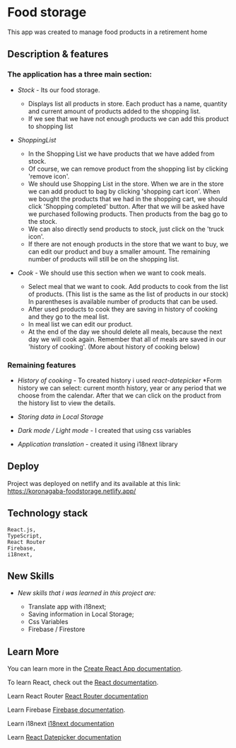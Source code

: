 # Food storage

This app was created to manage food products in a retirement home

## Description & features

### The application has a three main section:

* *Stock* - Its our food storage.
    * Displays list all products in store. Each product has a name, quantity and current amount of products added to the shopping list.
    * If we see that we have not enough products we can add this product to shopping list

* *ShoppingList*
    * In the Shopping List we have products that we have added from stock.
    * Of course, we can remove product from the shopping list by clicking 'remove icon'. 
    * We should use Shopping List in the store. When we are in the store we can add product to bag by clicking 'shopping cart icon'. 
    When we bought the products that we had in the shopping cart, we should click 'Shopping completed' button. After that we will be asked have we purchased following products.
    Then products from the bag go to the stock.
    * We can also directly send products to stock, just click on the 'truck icon'. 
    * If there are not enough products in the store that we want to buy, we can edit our product and buy a smaller amount. The remaining number of products will still be on the shopping list.

* *Cook* - We should use this section when we want to cook meals.
    * Select meal that we want to cook. Add products to cook from the list of products. (This list is the same as the list of products in our stock) 
        In parentheses is available number of products that can be used. 
    * After used products to cook they are saving in history of cooking and they go to the meal list.
    * In meal list we can edit our product.
    * At the end of the day we should delete all meals, because the next day we will cook again.
    Remember that all of meals are saved in our 'history of cooking'. (More about history of cooking below)


### Remaining features
* *History of cooking* - To created history i used *react-datepicker*
    *Form history we can select: current month history, year or any period that we choose from the calendar.
    After that we can click on the product from the history list to view the details.

* *Storing data in Local Storage*
* *Dark mode / Light mode* -  I created that using css variables
* *Application translation* - created it using i18next library

## Deploy

Project was deployed on netlify and its available at this link: https://koronagaba-foodstorage.netlify.app/

## Technology stack

    React.js,
    TypeScript,
    React Router
    Firebase,
    i18next,

## New Skills 

* *New skills that i was learned in this project are:* 

    * Translate app with i18next;
    * Saving information in Local Storage;
    * Css Variables 
    * Firebase / Firestore

## Learn More

You can learn more in the [Create React App documentation](https://facebook.github.io/create-react-app/docs/getting-started).

To learn React, check out the [React documentation](https://reactjs.org/).

Learn React Router [React Router documentation](https://reactrouter.com/en/main)

Learn Firebase [Firebase documentation](https://firebase.google.com/docs).

Learn i18next [i18next documentation](https://www.i18next.com/)

Learn [React Datepicker documentation](https://reactdatepicker.com/)



